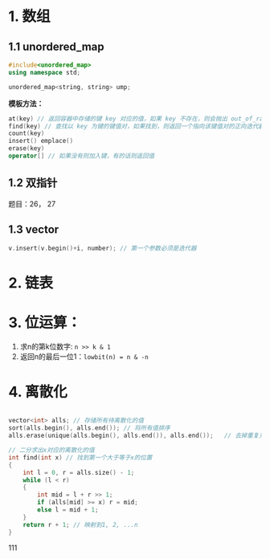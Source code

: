 # 1. 数组

## 1.1 unordered_map

```C++
#include<unordered_map>
using namespace std;

unordered_map<string, string> ump;
```

**模板方法：**

```C++
at(key) // 返回容器中存储的键 key 对应的值，如果 key 不存在，则会抛出 out_of_range 异常。
find(key) // 查找以 key 为键的键值对，如果找到，则返回一个指向该键值对的正向迭代器；反之，则返回一个指向容器中最后一个键值对之后位置的迭代器
count(key)
insert() emplace()
erase(key)
operator[] // 如果没有则加入键，有的话则返回值
```

## 1.2 双指针

题目：26， 27

## 1.3 vector

```C++
v.insert(v.begin()+i, number); // 第一个参数必须是迭代器
```

# 2. 链表

# 3. 位运算：

1. 求n的第k位数字: `n >> k & 1`
2. 返回n的最后一位1：`lowbit(n) = n & -n`

# 4. 离散化

```cpp

vector<int> alls; // 存储所有待离散化的值
sort(alls.begin(), alls.end()); // 将所有值排序
alls.erase(unique(alls.begin(), alls.end()), alls.end());   // 去掉重复元素

// 二分求出x对应的离散化的值
int find(int x) // 找到第一个大于等于x的位置
{
    int l = 0, r = alls.size() - 1;
    while (l < r)
    {
        int mid = l + r >> 1;
        if (alls[mid] >= x) r = mid;
        else l = mid + 1;
    }
    return r + 1; // 映射到1, 2, ...n
}
```


111
